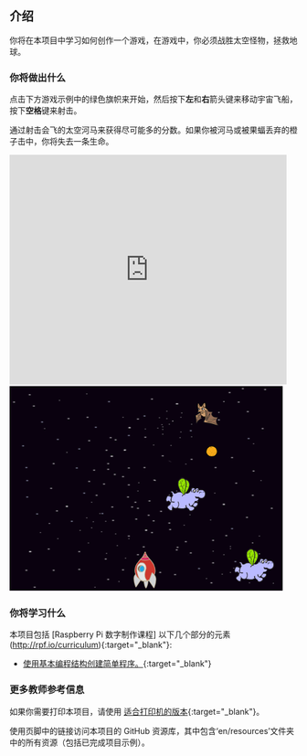 ## 介绍

你将在本项目中学习如何创作一个游戏，在游戏中，你必须战胜太空怪物，拯救地球。

### 你将做出什么

点击下方游戏示例中的绿色旗帜来开始，然后按下**左**和**右**箭头键来移动宇宙飞船，按下**空格**键来射击。

通过射击会飞的太空河马来获得尽可能多的分数。如果你被河马或被果蝠丢弃的橙子击中，你将失去一条生命。

<div class="scratch-preview">
  <iframe allowtransparency="true" width="485" height="402" src="https://scratch.mit.edu/projects/embed/46018140/?autostart=false" frameborder="0"></iframe>
  <img src="images/invaders-final.png">
</div>

### 你将学习什么

本项目包括 [Raspberry Pi 数字制作课程] 以下几个部分的元素(http://rpf.io/curriculum){:target="_blank"}:

+ [使用基本编程结构创建简单程序。](https://www.raspberrypi.org/curriculum/programming/creator){:target="_blank"}

### 更多教师参考信息

如果你需要打印本项目，请使用 [适合打印机的版本](https://projects.raspberrypi.org/en/projects/clone-wars/print){:target="_blank"}。

使用页脚中的链接访问本项目的 GitHub 资源库，其中包含‘en/resources’文件夹中的所有资源（包括已完成项目示例）。
